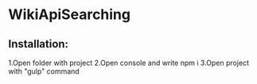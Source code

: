 # WikiApiSearching
## Installation:

1.Open folder with project
2.Open console and write npm i
3.Open project with "gulp" command

